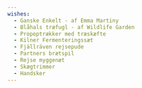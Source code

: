 ```yaml
---
wishes:
  - Ganske Enkelt - af Emma Martiny
  - Blåhals træfugl - af Wildlife Garden
  - Propoptrækker med træskæfte
  - Kilner Fermenteringssæt
  - Fjällräven rejsepude
  - Partners brætspil
  - Rejse myggenæt
  - Skægtrimmer
  - Handsker
---
```

